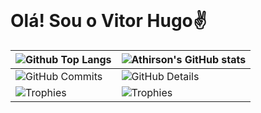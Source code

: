 <br clear="both">

<h1>Olá! Sou o Vitor Hugo✌️</h1>

| ![Github Top Langs](https://github-readme-stats.vercel.app/api/top-langs/?username=TorugoH&layout=compact&theme=dark&&hide=jupyter%20notebook,php,makefile,c%2B%2B,cmake,hack,shell,html,css&langs_count=6&hide_border=True&line_height=20&PAT_1) | ![Athirson's GitHub stats](https://github-readme-stats.vercel.app/api?username=TorugoH&include=private&theme=dark&show_icons=true&hide_border=True&line_height=20&PAT_1) |
| ----------- | ----------- |
| ![GitHub Commits](https://github-readme-streak-stats.herokuapp.com/?user=TorugoH&theme=dark&ring=e73737&currStreakNum=ffffff&hide_border=true) | ![GitHub Details](http://github-profile-summary-cards.vercel.app/api/cards/profile-details?username=TorugoH&theme=dark) |
| ![Trophies](https://github-profile-trophy.vercel.app/?username=TorugoH&row=1&column=6&theme=dark&margin-w=15&margin-h=15) | ![Trophies](https://github-profile-trophy.vercel.app/?username=TorugoH&row=1&column=6&theme=dark&margin-w=15&margin-h=15) |

<br>
